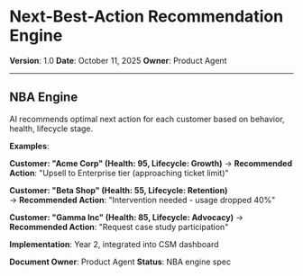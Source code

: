 # Next-Best-Action Recommendation Engine

**Version**: 1.0
**Date**: October 11, 2025
**Owner**: Product Agent

---

## NBA Engine

AI recommends optimal next action for each customer based on behavior, health, lifecycle stage.

**Examples**:

**Customer: "Acme Corp" (Health: 95, Lifecycle: Growth)**
→ **Recommended Action**: "Upsell to Enterprise tier (approaching ticket limit)"

**Customer: "Beta Shop" (Health: 55, Lifecycle: Retention)**  
→ **Recommended Action**: "Intervention needed - usage dropped 40%"

**Customer: "Gamma Inc" (Health: 85, Lifecycle: Advocacy)**
→ **Recommended Action**: "Request case study participation"

**Implementation**: Year 2, integrated into CSM dashboard

**Document Owner**: Product Agent
**Status**: NBA engine spec

